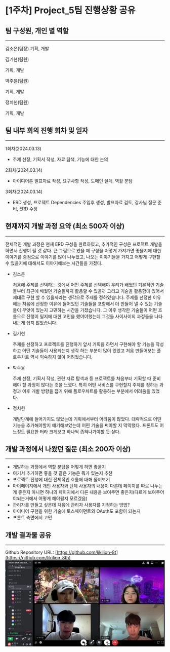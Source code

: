 # [1주차] Project_5팀 진행상황 공유

## 팀 구성원, 개인 별 역할

---

김소은(팀장)
기획, 개발

김기현(팀원)

기획, 개발

박주윤(팀원)

기획, 개발

정치헌(팀원)

기획, 개발

## 팀 내부 회의 진행 회차 및 일자

---

1회차(2024.03.13)

- 주제 선정, 기획서 작성, 자료 탐색, 기능에 대한 논의

2회차(2024.03.14)

- 아이디어톤 발표자료 작성, 요구사항 작성, 도메인 설계, 역활 분담

3회차(2024.03.14)

- ERD 생성, 프로젝트 Dependencies 주입후 생성, 발표자료 검토, 강사님 질문 준비, ERD 수정

## 현재까지 개발 과정 요약 (최소 500자 이상)

---
전체적인 개발 과정은 현재 ERD 구성을 완료하였고, 추가적인 구성은 프로젝트 개발을 하면서 진행이 될 것 같다. 큰 그림으로 봤을 때 구성을 어떻게 가져가면 좋을지에 대한 이야기를 
중점으로 이야기를 많이 나누었고, 나오는 이야기들을 가지고 어떻게 구현할 수 있을지에 대해서도 이야기해보는 시간들을 가졌다.

- 김소은

  처음에 주제를 선택하는 것에서 어떤 주제를 선택해야 우리가 배웠던 기본적인 기술들부터 최근에 배웠던 기술들까지 활용할 수 있을까 그리고 기술을 활용함에 있어서 제대로 구현 할 수 있을까라는 생각으로 주제를 정하였습니다. 주제를 선정한 이유에는 처음에 선정한 이유에 들어있던 기술들을 포함해서 더 만들어 낼 수 있는 기술들이 무엇이 있는지 고민하는 시간을 가졌습니다. 그 이후 생각한 기술들이 어떤 흐름으로 진행이 될지에 대한 고민을 했어야했는데 그것들 사이사이의 과정들을 나타내는게 쉽지 않았습니다.

- 김기현

  주제를 선정하고 프로젝트를 진행하기 앞서 기획을 하면서 구현해야 할 기능을 작성하고 어떤 기술들이 사용되는지 생각 하는 부분이 많이 있었고 처음 만들어보는 플로우차트 역시 익숙하지 않아 어려웠습니다.

- 박주윤

  주제 선정, 기획서 작성, 관련 자료 탐색과 등 프로젝트를 처음부터 기획할 때 준비해야 할 과정이 많다는 것을 느꼈다. 특히 어떤 서비스를 구현할지 주제를 정하는 과정과 이후 개발 방향을 잡기 위해 플로우차트를 활용하는 부분에서 어려움을 있었다.

- 정치헌

  개발단계에 들어가지도 않았는데 기획에서부터 어려움이 많았다. 대략적으로 어떤 기능을 추가해야할지 얘기해보았는데 어떤 기술을 써야할 지 막막했다. 프론트도 어느정도 필요한 터라 크게보고 하나씩 좁혀나가야할 듯 싶다.


## 개발 과정에서 나왔던 질문 (최소 200자 이상)

---

- 개발하는 과정에서 역할 분담을 어떻게 하면 좋을지
- 여기서 추가하면 좋을 것 같은 기능은 뭐가 있는지 추천
- 프로젝트 진행에 대한 전체적인 흐름에 대해 물어보기
- 마이페이지에서 개인 사용자와 단체 사용자의 내용이 다른데
  페이지를 따로 나누는게 좋은지 아니면 하나의 페이지에서 다른 내용을 보여주면 좋은지(다르게 보여주어야되는거에서 어떻게 해야될지 모르겠음)
- 관리자를 만들고 싶은데 처음에 관리자 사용자를 지정하는 방법?
- 아이디어 구현을 위한 기술에 토스페이먼트와 OAuth도 포함이 되는지
- 프론트 측면에서 고민

## 개발 결과물 공유

---

Github Repository URL: [https://github.com/likilion-8t](https://github.com/likilion-8th)
![image](../assets/weekly1.png)
